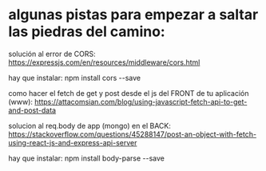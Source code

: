 # algunas pistas para empezar a saltar las piedras del camino:

solución al error de CORS:
https://expressjs.com/en/resources/middleware/cors.html

hay que instalar:
npm install cors --save


como hacer el fetch de get y post desde el js del FRONT de tu aplicación (www):
https://attacomsian.com/blog/using-javascript-fetch-api-to-get-and-post-data

solucion al req.body de app (mongo) en el BACK:
https://stackoverflow.com/questions/45288147/post-an-object-with-fetch-using-react-js-and-express-api-server

hay que instalar: 
npm install body-parse --save